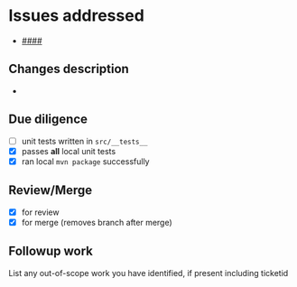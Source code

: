 # Issues addressed

- [####](https://github.com/HCL-TECH-SOFTWARE/domino-rest-adminclient/issues/###)

## Changes description

-

## Due diligence

- [ ] unit tests written in `src/__tests__`
- [x] passes **all** local unit tests
- [x] ran local `mvn package` successfully

## Review/Merge

- [x] for review
- [x] for merge (removes branch after merge)

## Followup work

List any out-of-scope work you have identified, if present including ticketid
